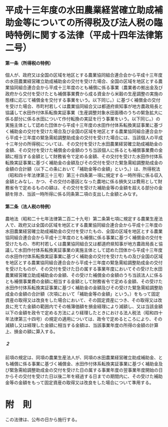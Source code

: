 # 平成十三年度の水田農業経営確立助成補助金等についての所得税及び法人税の臨時特例に関する法律（平成十四年法律第二号）
#### 第一条（所得税の特例）
個人が、政府又は全国の区域を地区とする農業協同組合連合会から平成十三年度の水田農業経営確立助成補助金の交付を受けた場合、全国の区域を地区とする農業協同組合連合会から平成十三年度のとも補償に係る事業（農業者の拠出金及び政府から交付を受けたとも補償事業費から成る資金から米穀の生産調整の実施の態様に応じて補償金を交付する事業をいう。以下同じ。）に基づく補償金の交付を受けた場合、市町村若しくは農業協同組合又は都道府県知事が地方農政局長と協議して水田作付体系転換実証事業（生産調整対象水田面積のうちの緊急拡大に係る部分に係る水田について作付転換の実証を行う事業をいう。以下同じ。）の実施主体として認めた団体から平成十三年度の水田作付体系転換実証事業に基づく補助金の交付を受けた場合及び全国の区域を地区とする農業協同組合連合会から平成十三年度の緊急需給調整助成金の交付を受けた場合には、当該個人の平成十三年分の所得税については、その交付を受けた水田農業経営確立助成補助金の金額、その交付を受けた補償金の金額のうち当該個人に係るとも補償事業費の金額に相当する金額として財務省令で定める金額、その交付を受けた水田作付体系転換実証事業に基づく補助金の金額及びその交付を受けた緊急需給調整助成金の金額の合計額（以下この条において「補助金等の金額」という。）は、所得税法（昭和四十年法律第三十三号）第三十四条第一項に規定する一時所得に係る収入金額とみなし、かつ、その交付の基因となった農地に係る損失又は費用として財務省令で定めるものの額は、その交付を受けた補助金等の金額を超える部分の金額を除き、当該一時所得に係る同条第二項の支出した金額とみなす。
#### 第二条（法人税の特例）
農地法（昭和二十七年法律第二百二十九号）第二条第七項に規定する農業生産法人で、政府又は全国の区域を地区とする農業協同組合連合会から平成十三年度の水田農業経営確立助成補助金の交付を受けたもの、全国の区域を地区とする農業協同組合連合会から平成十三年度のとも補償に係る事業に基づく補償金の交付を受けたもの、市町村若しくは農業協同組合又は都道府県知事が地方農政局長と協議して水田作付体系転換実証事業の実施主体として認めた団体から平成十三年度の水田作付体系転換実証事業に基づく補助金の交付を受けたもの及び全国の区域を地区とする農業協同組合連合会から平成十三年度の緊急需給調整助成金の交付を受けたものが、その交付を受けた日の属する事業年度においてその受けた水田農業経営確立助成補助金の金額、その受けた補償金の金額のうち当該法人に係るとも補償事業費の金額に相当する金額として財務省令で定める金額、その受けた水田作付体系転換実証事業に基づく補助金の金額及びその受けた緊急需給調整助成金の金額の合計額（次項において「補助金等の金額」という。）をもって固定資産の取得又は改良をした場合において、その固定資産につき、その取得又は改良に充てた金額の範囲内でその帳簿価額を損金経理により減額し、又は当該金額以下の金額を政令で定める方法により経理したときにおける法人税法（昭和四十年法律第三十四号）の規定の適用については、政令で定めるところにより、その減額し又は経理した金額に相当する金額は、当該事業年度の所得の金額の計算上、損金の額に算入する。
##### ２
前項の規定は、同項の農業生産法人が、同項の水田農業経営確立助成補助金、とも補償に係る事業に基づく補償金、水田作付体系転換実証事業に基づく補助金及び緊急需給調整助成金の交付を受けた日の属する事業年度の翌事業年度開始の日からその交付を受けた日以後二年を経過する日までの期間内に、その受けた補助金等の金額をもって固定資産の取得又は改良をした場合について準用する。
# 附　則
この法律は、公布の日から施行する。
